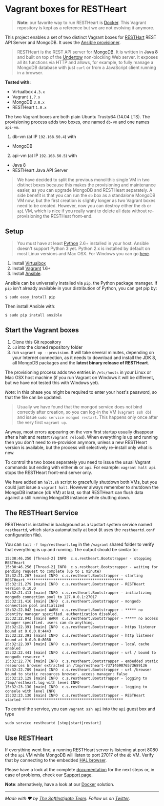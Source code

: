 # Vagrant boxes for RESTHeart #

> **Note**: our favorite way to run RESTHeart is [Docker](https://github.com/SoftInstigate/restheart-docker). This Vagrant repository is kept as a reference but we are not evolving it anymore.

This project enables a set of two distinct Vagrant boxes for [RESTHart](http://restheart.org) REST API Server and MongoDB. It uses the [Ansible provisioner](https://docs.vagrantup.com/v2/provisioning/ansible.html).

> RESTHeart is the REST API server for [MongoDB](https://www.mongodb.org). It is written in **Java 8** and built on top of the [Undertow](http://undertow.io) non-blocking Web server. It exposes all its functions via HTTP and allows, for example, to fully manage a MongoDB database with just `curl` or from a JavaScript client running in a browser. 

**Tested with:**

 * Virtualbox `4.3.x`
 * Vagrant `1.7.x`
 * MongoDB `3.0.x`
 * RESTHeart `1.0.x`

The two Vagrant boxes are both plain Ubuntu Trusty64 (14.04 LTS). The provisioning process adds two boxes, one named `db-vm` and one names `api-vm`.

1) db-vm (at IP `192.168.50.4`) with
 * MongoDB

2) api-vm (at IP `192.168.50.5`) with
 * Java 8
 * RESTHeart Java API Server

> We have decided to split the previous monolithic single VM in two distinct boxes because this makes the provisioning and maintenance easier, as you can upgrade MongoDB and RESTHeart separately. A side benefit is that you can run the `db` box as a standalone MongoDB VM now, but the first creation is slightly longer as two Vagrant boxes need to be created. However, now you can destroy either the `db` or `api` VM, which is nice if you really want to delete all data without re-provisioning the RESTHeat front-end.

## Setup ##

> You must have at least [Python](https://www.python.org/downloads/) 2.6+ installed in your host. Ansible doesn't support Python 3 yet. Python 2.x is installed by default on most Linux versions and Mac OSX. For Windows you can go [here](https://www.python.org/downloads/release/python-279/).

 1. Install [Virtualbox](https://www.virtualbox.org/wiki/Downloads)
 1. Install [Vagrant](https://www.vagrantup.com/downloads.html) 1.6+
 1. Install [Ansible](http://docs.ansible.com/intro_installation.html).

Ansible can be universally installed via `pip`, the Python package manager. If `pip` isn't already available in your distribution of Python, you can get pip by:

    $ sudo easy_install pip

Then install Ansible with:

    $ sudo pip install ansible

## Start the Vagrant boxes ##

 1. Clone this Git repository
 1. `cd` into the cloned repository folder
 1. run `vagrant up --provision`. It will take several minutes, depending on your Internet connection, as it needs to download and install the JDK 8, all MongoDB packages and the **latest binary release of RESTHeart**.

 The provisioning process adds two entries in `/etc/hosts` in your Linux or Mac OSX host machine (if you run Vagrant on Windows it will be different, but we have not tested this with Windows yet).

 *Note*: In this phase you might be required to enter your host's password, so that the file can be updated.

> Usually we have found that the mongod service does not bind correctly after creation, so you can log-in the VM (`vagrant ssh db`) and issue `sudo service mongod restart`. This happens only once after the very first `vagrant up`.

Anyway, most errors appearing on the very first startup usually disappear after a halt and restart (`vagrant reload`). When everything is up and running then you don't need to re-provision anymore, unless a new RESTHeart version is available, but the process will selectively re-install only what is new.

To control the two boxes separately you need to issue the usual Vagrant commands but ending with either `db` or `api`. For example: `vagrant halt api` stops the RESTHeart front-end server only.

We have added an `halt.sh` script to gracefully shutdown both VMs, but you could just issue a `vagrant halt`. However always remember to shutdown the MongoDB instance (db VM) at last, so that RESTHeart can flush data against a still running MongoDB instance while shutting down.

## The RESTHeart Service ##

RESTHeart is installed in background as a Upstart system service named `restheartd`, which starts automatically at boot (it uses the `restheartd.conf` configuration file).

You can `tail -f tmp/restheart.log` in the `/vagrant` shared folder to verify that everything is up and running. The output should be similar to:

    15:30:46.250 [Thread-2] INFO  c.s.restheart.Bootstrapper - stopping RESTHeart
    15:30:46.256 [Thread-2] INFO  c.s.restheart.Bootstrapper - waiting for pending request to complete (up to 1 minute)
    15:32:21.267 [main] INFO  c.s.restheart.Bootstrapper - starting RESTHeart ********************************************
    15:32:21.279 [main] INFO  c.s.restheart.Bootstrapper - RESTHeart version 0.10.0
    15:32:21.413 [main] INFO  c.s.restheart.Bootstrapper - initializing mongodb connection pool to 127.0.0.1:27017 
    15:32:21.416 [main] INFO  c.s.restheart.Bootstrapper - mongodb connection pool initialized
    15:32:22.042 [main] WARN  c.s.restheart.Bootstrapper - ***** no identity manager specified. authentication disabled.
    15:32:22.043 [main] WARN  c.s.restheart.Bootstrapper - ***** no access manager specified. users can do anything.
    15:32:22.391 [main] INFO  c.s.restheart.Bootstrapper - https listener bound at 0.0.0.0:4443
    15:32:22.391 [main] INFO  c.s.restheart.Bootstrapper - http listener bound at 0.0.0.0:8080
    15:32:22.397 [main] INFO  c.s.restheart.Bootstrapper - local cache enabled
    15:32:22.441 [main] INFO  c.s.restheart.Bootstrapper - url / bound to mongodb resource *
    15:32:22.770 [main] INFO  c.s.restheart.Bootstrapper - embedded static resources browser extracted in /tmp/restheart-7371469076573689136
    15:32:22.789 [main] INFO  c.s.restheart.Bootstrapper - url /browser bound to static resources browser. access manager: false
    15:32:23.129 [main] INFO  c.s.restheart.Bootstrapper - logging to /tmp/restheart.log with level INFO
    15:32:23.130 [main] INFO  c.s.restheart.Bootstrapper - logging to console with level INFO
    15:32:23.130 [main] INFO  c.s.restheart.Bootstrapper - RESTHeart started **********************************************

To control the service, you can `vagrant ssh api` into the `api` guest box and type

    sudo service restheartd [stop|start|restart]

## Use RESTHeart ##

If everything went fine, a running RESTHeart server is listening at port 8080 of the `api` VM while MongoDB will listen to port 27017 of the `db` VM. Verify that by connecting to the embedded [HAL browser](http://localhost:8080/browser). 

Please have a look at the complete [documentation](http://restheart.org/docs/overview.html) for the next steps or, in case of problems, check our [Support page](http://restheart.org/support.html).

**Note**: alternatively, have a look at our [Docker](https://github.com/SoftInstigate/restheart-docker) solution.

<hr></hr>

_Made with :heart: by [The SoftInstigate Team](http://www.softinstigate.com/). Follow us on [Twitter](https://twitter.com/softinstigate)_.

